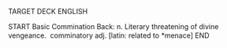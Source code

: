 TARGET DECK
ENGLISH

START
Basic
Commination
Back: n. Literary threatening of divine vengeance.  comminatory adj. [latin: related to *menace]
END
